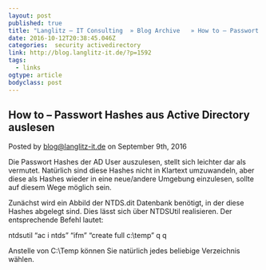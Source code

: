 ```yaml
---
layout: post
published: true
title: "Langlitz – IT Consulting  » Blog Archive   » How to – Passwort Hashes aus Active Directory auslesen"
date: 2016-10-12T20:38:45.046Z
categories:  security activedirectory 
link: http://blog.langlitz-it.de/?p=1592
tags:
  - links
ogtype: article
bodyclass: post
---
```


## How to – Passwort Hashes aus Active Directory auslesen
Posted by blog@langlitz-it.de on September 9th, 2016

Die Passwort Hashes der AD User auszulesen, stellt sich leichter dar als vermutet. Natürlich sind diese Hashes nicht in Klartext umzuwandeln, aber diese als Hashes wieder in eine neue/andere Umgebung einzulesen, sollte auf diesem Wege möglich sein.

Zunächst wird ein Abbild der NTDS.dit Datenbank benötigt, in der diese Hashes abgelegt sind. Dies lässt sich über NTDSUtil realisieren. Der entsprechende Befehl lautet:

ntdsutil “ac i ntds” “ifm” “create full c:\temp” q q 

Anstelle von C:\Temp können Sie natürlich jedes beliebige Verzeichnis wählen.
